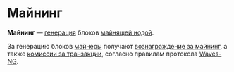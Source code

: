 # Майнинг

**Майнинг** — [генерация](/blockchain/block/block-generation.md) блоков [майнящей нодой](/blockchain/node/mining-node.md).

За генерацию блоков [майнеры](/blockchain/mining/miner.md) получают [вознаграждение за майнинг](/blockchain/mining/mining-reward.md), а также [комиссии за транзакции](/blockchain/transaction/transaction-fee.md), согласно правилам протокола [Waves-NG](https://docs.wavesplatform.com/en/blockchain/waves-protocol/waves-ng-protocol.html).
